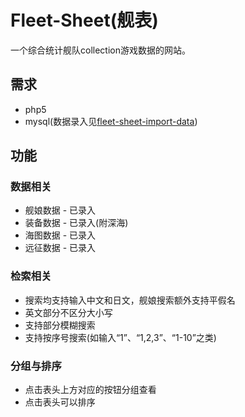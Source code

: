 # Fleet-Sheet(舰表)
一个综合统计舰队collection游戏数据的网站。

## 需求
- php5
- mysql(数据录入见[fleet-sheet-import-data](https://github.com/akrisrn/fleet-sheet-import-data))

## 功能

### 数据相关
- 舰娘数据 - 已录入
- 装备数据 - 已录入(附深海)
- 海图数据 - 已录入
- 远征数据 - 已录入

### 检索相关
- 搜索均支持输入中文和日文，舰娘搜索额外支持平假名
- 英文部分不区分大小写
- 支持部分模糊搜索
- 支持按序号搜索(如输入“1”、“1,2,3”、“1-10”之类)

### 分组与排序
- 点击表头上方对应的按钮分组查看
- 点击表头可以排序
